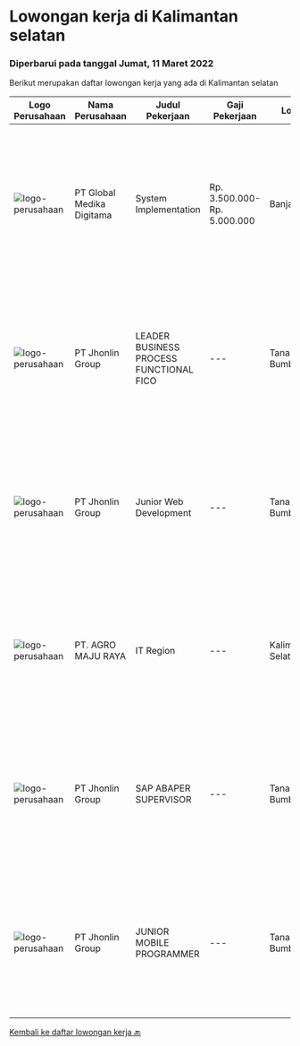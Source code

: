 
  # Lowongan kerja di Kalimantan selatan

  ### Diperbarui pada tanggal Jumat, 11 Maret 2022

  Berikut merupakan daftar lowongan kerja yang ada di Kalimantan selatan

  |Logo Perusahaan | Nama Perusahaan | Judul Pekerjaan | Gaji Pekerjaan | Lokasi | Deskripsi | Tanggal diunggah | Pranala |
  | -------------- | --------------- | --------------- | --------- | --------- | -------------- | ------- | ----------- |
  |![logo-perusahaan](https://image-service-cdn.seek.com.au/39c06919f88ea35ae3ab49c926ad528faf2ea88b/ee4dce1061f3f616224767ad58cb2fc751b8d2dc)|PT Global Medika Digitama|System Implementation|Rp. 3.500.000-Rp. 5.000.000|Banjarmasin|Syarat Kualifikasi Memiliki kemampuan komunikasi interpersonal yang baik Mampu bekerja secara multitasking &amp; manajemen waktu yang efisien Mampu...|Kamis, 10 Maret 2022|https://www.jobstreet.co.id/id/job/system-implementation-3815719?token=0~0cdc807d-1717-4bff-a1fc-032dbeaca8b0&sectionRank=1&jobId=jobstreet-id-job-3815719|
|![logo-perusahaan](https://image-service-cdn.seek.com.au/47e34ffd247cc9d7db635bf7ee1b3eacfc7f3275/ee4dce1061f3f616224767ad58cb2fc751b8d2dc)|PT Jhonlin Group|LEADER BUSINESS PROCESS FUNCTIONAL FICO|---|Tanah Bumbu|KUALIFIKASI : Bachelor's Degree is required, preferably at postgraduate level, in Information Technology, Business Information Systems or related...|Selasa, 08 Maret 2022|https://www.jobstreet.co.id/id/job/leader-business-process-functional-fico-3797214?token=0~0cdc807d-1717-4bff-a1fc-032dbeaca8b0&sectionRank=2&jobId=jobstreet-id-job-3797214|
|![logo-perusahaan](https://image-service-cdn.seek.com.au/47e34ffd247cc9d7db635bf7ee1b3eacfc7f3275/ee4dce1061f3f616224767ad58cb2fc751b8d2dc)|PT Jhonlin Group|Junior Web Development|---|Tanah Bumbu|Proven working experience in web programming 2+ years' experience of working on a Web Programmer or Developer position Familiarity with programming...|Rabu, 02 Maret 2022|https://www.jobstreet.co.id/id/job/junior-web-development-3791111?token=0~0cdc807d-1717-4bff-a1fc-032dbeaca8b0&sectionRank=3&jobId=jobstreet-id-job-3791111|
|![logo-perusahaan](https://i.ibb.co/sqvTCh9/112815900-stock-vector-no-image-available-icon-flat-vector.webp)|PT. AGRO MAJU RAYA|IT Region|---|Kalimantan Selatan|KUALIFIKASI• Umur maksimal 35 tahun.• Pendidikan Minimal DIII/ S1 Teknik Informatika.• Pengalaman Minimal 2 Tahun.•Memiliki Kemampuan : PHP, MySQL,...|Sabtu, 26 Februari 2022|https://www.jobstreet.co.id/id/job/it-region-3793618?token=0~0cdc807d-1717-4bff-a1fc-032dbeaca8b0&sectionRank=4&jobId=jobstreet-id-job-3793618|
|![logo-perusahaan](https://image-service-cdn.seek.com.au/47e34ffd247cc9d7db635bf7ee1b3eacfc7f3275/ee4dce1061f3f616224767ad58cb2fc751b8d2dc)|PT Jhonlin Group|SAP ABAPER SUPERVISOR|---|Tanah Bumbu|Bachelor's Degree is required, preferably at postgraduate level, in Information Technology, Business Information Systems or related disciplines....|Rabu, 02 Maret 2022|https://www.jobstreet.co.id/id/job/sap-abaper-supervisor-3791127?token=0~0cdc807d-1717-4bff-a1fc-032dbeaca8b0&sectionRank=5&jobId=jobstreet-id-job-3791127|
|![logo-perusahaan](https://image-service-cdn.seek.com.au/47e34ffd247cc9d7db635bf7ee1b3eacfc7f3275/ee4dce1061f3f616224767ad58cb2fc751b8d2dc)|PT Jhonlin Group|JUNIOR MOBILE PROGRAMMER|---|Tanah Bumbu|Bachelor Degree in Computer Science or IT with minimum 2 years experiences. Familiar with Android, IOS Mobile, Web, React Native, Xamarin, OOP, Java...|Rabu, 02 Maret 2022|https://www.jobstreet.co.id/id/job/junior-mobile-programmer-3791118?token=0~0cdc807d-1717-4bff-a1fc-032dbeaca8b0&sectionRank=6&jobId=jobstreet-id-job-3791118|


  [Kembali ke daftar lowongan kerja 🔙](../README.md#daftar-lowongan-kerja)
  